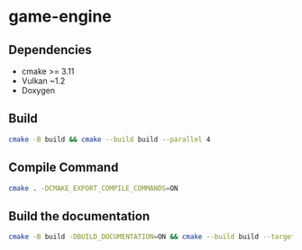 # game-engine

## Dependencies
- cmake >= 3.11
- Vulkan ~1.2
- Doxygen

## Build
```sh 
cmake -B build && cmake --build build --parallel 4
```

## Compile Command
```sh
cmake . -DCMAKE_EXPORT_COMPILE_COMMANDS=ON
```

## Build the documentation

``` sh
cmake -B build -DBUILD_DOCUMENTATION=ON && cmake --build build --target doc
```

